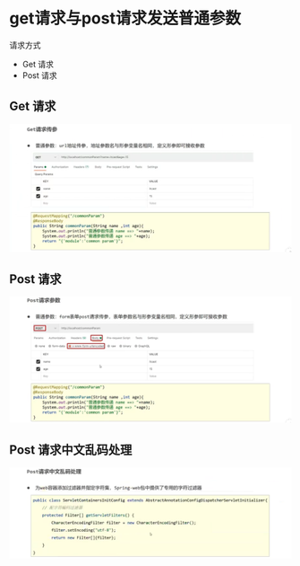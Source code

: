 # get请求与post请求发送普通参数

请求方式
- Get 请求
- Post 请求

## Get 请求

![m19](figure/m19.png)

## Post 请求

![m20](figure/m20.png)

## Post 请求中文乱码处理

![m21](figure/m21.png)


